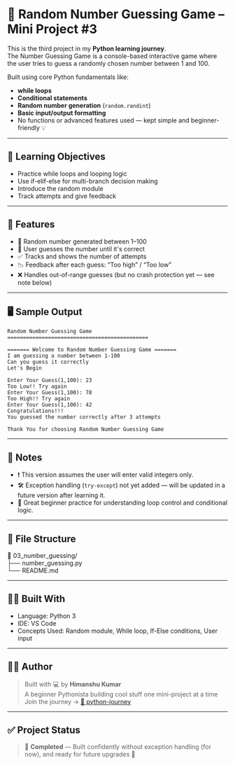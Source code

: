 # 🔢 Random Number Guessing Game – Mini Project #3

This is the third project in my **Python learning journey**.  
The Number Guessing Game is a console-based interactive game where the user tries to guess a randomly chosen number between 1 and 100.

Built using core Python fundamentals like:
- **while loops**
- **Conditional statements**
- **Random number generation** (`random.randint`)
- **Basic input/output formatting**
- No functions or advanced features used — kept simple and beginner-friendly 💡

---

## 🧠 Learning Objectives

- Practice while loops and looping logic
- Use if-elif-else for multi-branch decision making
- Introduce the random module
- Track attempts and give feedback

---

## 🚀 Features

- 🎲 Random number generated between 1–100
- 🤔 User guesses the number until it's correct
- ✅ Tracks and shows the number of attempts
- 📉 Feedback after each guess: “Too high” / “Too low”
- ❌ Handles out-of-range guesses (but no crash protection yet — see note below)

---

## 🖥️ Sample Output

```
Random Number Guessing Game
=============================================

======= Welcome to Random Number Guessing Game =======
I am guessing a number between 1-100
Can you guess it correctly
Let's Begin

Enter Your Guess(1,100): 23
Too Low!! Try again
Enter Your Guess(1,100): 78
Too High!! Try again
Enter Your Guess(1,100): 42
Congratulations!!!
You guessed the number correctly after 3 attempts

Thank You for choosing Random Number Guessing Game
```

---

## 📌 Notes

- ❗ This version assumes the user will enter valid integers only.
- 🛠 Exception handling (`try-except`) not yet added — will be updated in a future version after learning it.
- 🎯 Great beginner practice for understanding loop control and conditional logic.

---

## 📁 File Structure

📂 03_number_guessing/  
├── number_guessing.py  
└── README.md  

---

## 🧑‍💻 Built With

- Language: Python 3
- IDE: VS Code
- Concepts Used: Random module, While loop, If-Else conditions, User input

---

## 👨‍🎓 Author

> Built with 💻 by **Himanshu Kumar**  
> A beginner Pythonista building cool stuff one mini-project at a time  
> Join the journey → [📁 python-journey](https://github.com/whohimanshukr/python-journey)

---

## ✅ Project Status

> 📌 **Completed** — Built confidently without exception handling (for now), and ready for future upgrades 🔄

